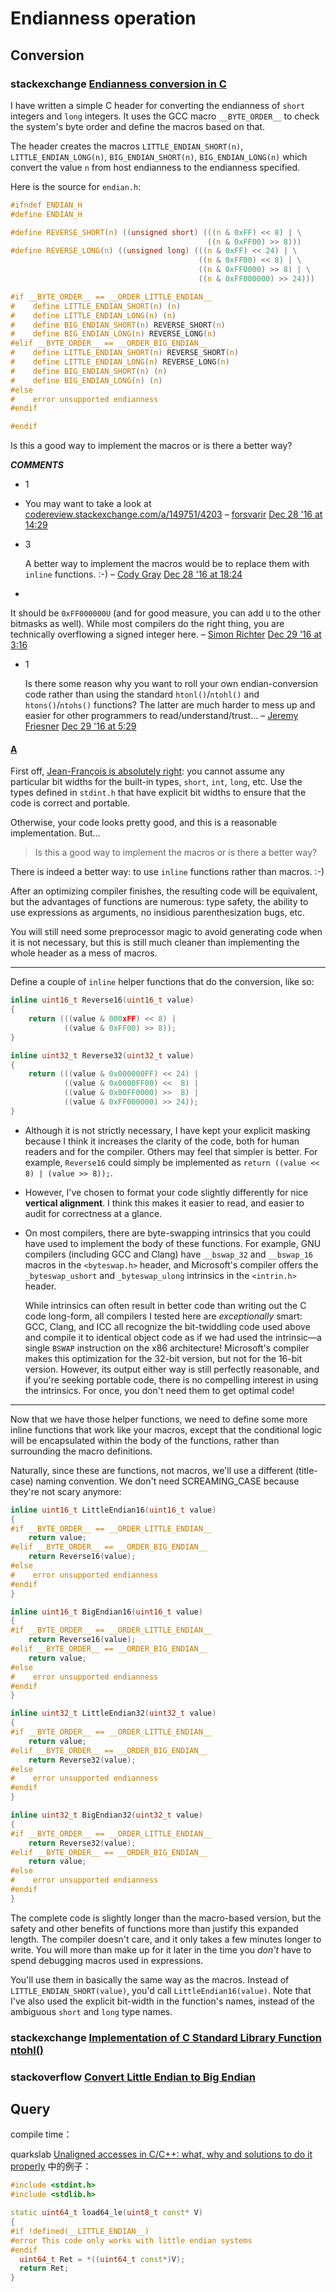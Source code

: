 # Endianness operation

## Conversion

### stackexchange [Endianness conversion in C](https://codereview.stackexchange.com/questions/151049/endianness-conversion-in-c)

I have written a simple C header for converting the endianness of `short` integers and `long` integers. It uses the GCC macro `__BYTE_ORDER__` to check the system's byte order and define the macros based on that.

The header creates the macros `LITTLE_ENDIAN_SHORT(n)`, `LITTLE_ENDIAN_LONG(n)`, `BIG_ENDIAN_SHORT(n)`, `BIG_ENDIAN_LONG(n)` which convert the value `n` from host endianness to the endianness specified.

Here is the source for `endian.h`:

```c
#ifndef ENDIAN_H
#define ENDIAN_H

#define REVERSE_SHORT(n) ((unsigned short) (((n & 0xFF) << 8) | \
                                            ((n & 0xFF00) >> 8)))
#define REVERSE_LONG(n) ((unsigned long) (((n & 0xFF) << 24) | \
                                          ((n & 0xFF00) << 8) | \
                                          ((n & 0xFF0000) >> 8) | \
                                          ((n & 0xFF000000) >> 24)))

#if __BYTE_ORDER__ == __ORDER_LITTLE_ENDIAN__
#    define LITTLE_ENDIAN_SHORT(n) (n)
#    define LITTLE_ENDIAN_LONG(n) (n)
#    define BIG_ENDIAN_SHORT(n) REVERSE_SHORT(n)
#    define BIG_ENDIAN_LONG(n) REVERSE_LONG(n)
#elif __BYTE_ORDER__ == __ORDER_BIG_ENDIAN__
#    define LITTLE_ENDIAN_SHORT(n) REVERSE_SHORT(n)
#    define LITTLE_ENDIAN_LONG(n) REVERSE_LONG(n)
#    define BIG_ENDIAN_SHORT(n) (n)
#    define BIG_ENDIAN_LONG(n) (n)
#else
#    error unsupported endianness
#endif

#endif
```

Is this a good way to implement the macros or is there a better way?



***COMMENTS*** 

- 1

- You may want to take a look at [codereview.stackexchange.com/a/149751/4203](http://codereview.stackexchange.com/a/149751/4203) – [forsvarir](https://codereview.stackexchange.com/users/4203/forsvarir) [Dec 28 '16 at 14:29](https://codereview.stackexchange.com/questions/151049/endianness-conversion-in-c#comment284410_151049)

- 3

  A better way to implement the macros would be to replace them with `inline` functions. :-) – [Cody Gray](https://codereview.stackexchange.com/users/121675/cody-gray) [Dec 28 '16 at 18:24](https://codereview.stackexchange.com/questions/151049/endianness-conversion-in-c#comment284450_151049)

- 

  It should be `0xFF000000U` (and for good measure, you can add `U` to the other bitmasks as well). While most compilers do the right thing, you are technically overflowing a signed integer here. – [Simon Richter](https://codereview.stackexchange.com/users/7960/simon-richter) [Dec 29 '16 at 3:16](https://codereview.stackexchange.com/questions/151049/endianness-conversion-in-c#comment284571_151049)

- 1

  Is there some reason why you want to roll your own endian-conversion code rather than using the standard `htonl()`/`ntohl()` and `htons()`/`ntohs()` functions? The latter are much harder to mess up and easier for other programmers to read/understand/trust... – [Jeremy Friesner](https://codereview.stackexchange.com/users/126857/jeremy-friesner) [Dec 29 '16 at 5:29](https://codereview.stackexchange.com/questions/151049/endianness-conversion-in-c#comment284583_151049)



#### [A](https://codereview.stackexchange.com/a/151070)

First off, [Jean-François is absolutely right](https://codereview.stackexchange.com/a/151059/121675): you cannot assume any particular bit widths for the built-in types, `short`, `int`, `long`, etc. Use the types defined in `stdint.h` that have explicit bit widths to ensure that the code is correct and portable.

Otherwise, your code looks pretty good, and this is a reasonable implementation. But…

> Is this a good way to implement the macros or is there a better way?

There is indeed a better way: to use `inline` functions rather than macros. :-)

After an optimizing compiler finishes, the resulting code will be equivalent, but the advantages of functions are numerous: type safety, the ability to use expressions as arguments, no insidious parenthesization bugs, etc.

You will still need some preprocessor magic to avoid generating code when it is not necessary, but this is still much cleaner than implementing the whole header as a mess of macros.

------

Define a couple of `inline` helper functions that do the conversion, like so:

```c
inline uint16_t Reverse16(uint16_t value)
{
    return (((value & 000xFF) << 8) |
            ((value & 0xFF00) >> 8));
}

inline uint32_t Reverse32(uint32_t value) 
{
    return (((value & 0x000000FF) << 24) |
            ((value & 0x0000FF00) <<  8) |
            ((value & 0x00FF0000) >>  8) |
            ((value & 0xFF000000) >> 24));
}
```

- Although it is not strictly necessary, I have kept your explicit masking because I think it increases the clarity of the code, both for human readers and for the compiler. Others may feel that simpler is better. For example, `Reverse16` could simply be implemented as `return ((value << 8) | (value >> 8));`.

- However, I've chosen to format your code slightly differently for nice **vertical alignment**. I think this makes it easier to read, and easier to audit for correctness at a glance.

- On most compilers, there are byte-swapping intrinsics that you could have used to implement the body of these functions. For example, GNU compilers (including GCC and Clang) have `__bswap_32` and `__bswap_16` macros in the `<byteswap.h>` header, and Microsoft's compiler offers the `_byteswap_ushort` and `_byteswap_ulong` intrinsics in the `<intrin.h>` header.

  While intrinsics can often result in better code than writing out the C code long-form, all compilers I tested here are *exceptionally* smart: GCC, Clang, and ICC all recognize the bit-twiddling code used above and compile it to identical object code as if we had used the intrinsic—a single `BSWAP` instruction on the x86 architecture! Microsoft's compiler makes this optimization for the 32-bit version, but not for the 16-bit version. However, its output either way is still perfectly reasonable, and if you're seeking portable code, there is no compelling interest in using the intrinsics. For once, you don't need them to get optimal code!

------

Now that we have those helper functions, we need to define some more inline functions that work like your macros, except that the conditional logic will be encapsulated within the body of the functions, rather than surrounding the macro definitions.

Naturally, since these are functions, not macros, we'll use a different (title-case) naming convention. We don't need SCREAMING_CASE because they're not scary anymore:

```c
inline uint16_t LittleEndian16(uint16_t value)
{
#if __BYTE_ORDER__ == __ORDER_LITTLE_ENDIAN__
    return value;
#elif __BYTE_ORDER__ == __ORDER_BIG_ENDIAN__
    return Reverse16(value);
#else
#    error unsupported endianness
#endif
}

inline uint16_t BigEndian16(uint16_t value)
{
#if __BYTE_ORDER__ == __ORDER_LITTLE_ENDIAN__
    return Reverse16(value);
#elif __BYTE_ORDER__ == __ORDER_BIG_ENDIAN__
    return value;
#else
#    error unsupported endianness
#endif
}

inline uint32_t LittleEndian32(uint32_t value)
{
#if __BYTE_ORDER__ == __ORDER_LITTLE_ENDIAN__
    return value;
#elif __BYTE_ORDER__ == __ORDER_BIG_ENDIAN__
    return Reverse32(value);
#else
#    error unsupported endianness
#endif
}

inline uint32_t BigEndian32(uint32_t value)
{
#if __BYTE_ORDER__ == __ORDER_LITTLE_ENDIAN__
    return Reverse32(value);
#elif __BYTE_ORDER__ == __ORDER_BIG_ENDIAN__
    return value;
#else
#    error unsupported endianness
#endif
}
```

The complete code is slightly longer than the macro-based version, but the safety and other benefits of functions more than justify this expanded length. The compiler doesn't care, and it only takes a few minutes longer to write. You will more than make up for it later in the time you *don't* have to spend debugging macros used in expressions.

You'll use them in basically the same way as the macros. Instead of `LITTLE_ENDIAN_SHORT(value)`, you'd call `LittleEndian16(value)`. Note that I've also used the explicit bit-width in the function's names, instead of the ambiguous `short` and `long` type names.



### stackexchange [Implementation of C Standard Library Function ntohl()](https://codereview.stackexchange.com/questions/149717/implementation-of-c-standard-library-function-ntohl)





### stackoverflow [Convert Little Endian to Big Endian](https://stackoverflow.com/questions/19275955/convert-little-endian-to-big-endian)



## Query 

compile time：

quarkslab [Unaligned accesses in C/C++: what, why and solutions to do it properly](https://blog.quarkslab.com/unaligned-accesses-in-cc-what-why-and-solutions-to-do-it-properly.html) 中的例子：

```c++
#include <stdint.h>
#include <stdlib.h>

static uint64_t load64_le(uint8_t const* V)
{
#if !defined(__LITTLE_ENDIAN__)
#error This code only works with little endian systems
#endif
  uint64_t Ret = *((uint64_t const*)V);
  return Ret;
}
```


